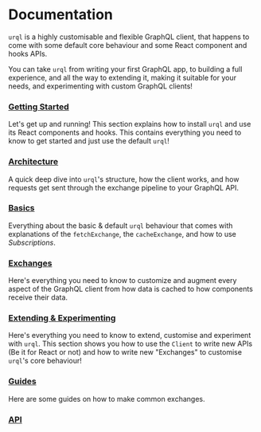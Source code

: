 # Documentation

`urql` is a highly customisable and flexible GraphQL client, that
happens to come with some default core behaviour and some React
component and hooks APIs.

You can take `urql` from writing your first GraphQL app, to
building a full experience, and all the way to extending it,
making it suitable for your needs, and experimenting with custom
GraphQL clients!

### [Getting Started](getting-started.md)

Let's get up and running! This section explains how to
install `urql` and use its React components and hooks.
This contains everything you need to know to get started
and just use the default `urql`!

### [Architecture](architecture.md)

A quick deep dive into `urql`'s structure, how the
client works, and how requests get sent through the
exchange pipeline to your GraphQL API.

### [Basics](basics.md)

Everything about the basic & default `urql` behaviour
that comes with explanations of the `fetchExchange`,
the `cacheExchange`, and how to use _Subscriptions_.

### [Exchanges](exchanges.md)

Here's everything you need to know to customize and augment
every aspect of the GraphQL client from how data is cached
to how components receive their data.

### [Extending & Experimenting](extending-and-experimenting.md)

Here's everything you need to know to extend,
customise and experiment with `urql`. This section
shows you how to use the `Client` to write new
APIs (Be it for React or not) and how to write
new "Exchanges" to customise `urql`'s core behaviour!

### [Guides](guides.md)

Here are some guides on how to make common exchanges.

### [API](api.md)
